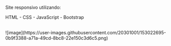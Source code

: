 Site responsivo utilizando:

HTML - CSS - JavaScript - Bootstrap 

<br>
![image](https://user-images.githubusercontent.com/20301001/153022695-0b9f3388-a71a-49cd-8bc8-22e150c3d6c5.png)

